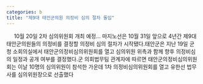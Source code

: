 ```yaml
---
categories: b
title: "제9대 태안군의원 의정비 심의 절차 돌입"
---
```

&nbsp;&nbsp;&nbsp;&nbsp; 10월 20일 2차 심의위원회 개최 예정&hellip; 마지노선은 10월 31일																						앞으로 4년간 제9대 태안군의원들의 의정비를 결정할 의정비 심의 절차가 시작됐다.태안군은 지난 19일 군청 소회의실에서 태안군의정비심의위원회를 열고 심의위원 위촉과 함께 향후 의정비심의 일정과 공개 여부를 결정했다.군 의회법무팀 관계자에 따르면 태안군의정비심의위원회는 이날 10명의 심의위원이 참석한 가운데 1차 의정비심의위원회를 열고 유한선 법무사를 심의위원장으로 선출했다